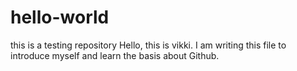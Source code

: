 # hello-world
this is a testing repository
Hello, this is vikki. I am writing this file to introduce myself and learn the basis about Github.
